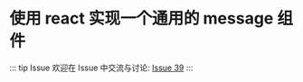 # 使用 react 实现一个通用的 message 组件



::: tip Issue 
 欢迎在 Issue 中交流与讨论: [Issue 39](https://github.com/shfshanyue/Daily-Question/issues/39) 
:::

